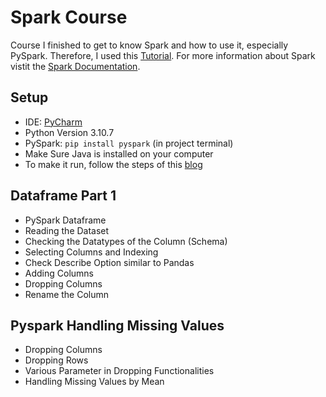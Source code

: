 # Spark Course #

Course I finished to get to know Spark and how to use it, especially PySpark. Therefore, I used this [Tutorial](https://www.youtube.com/watch?v=_C8kWso4ne4). For more information about Spark vistit the [Spark Documentation](https://spark.apache.org/).

## Setup ##
- IDE: [PyCharm](https://www.jetbrains.com/de-de/pycharm/)
- Python Version 3.10.7
- PySpark: `pip install pyspark` (in project terminal)
- Make Sure Java is installed on your computer
- To make it run, follow the steps of this [blog](https://towardsdatascience.com/installing-apache-pyspark-on-windows-10-f5f0c506bea1)

## Dataframe Part 1 ##
- PySpark Dataframe
- Reading the Dataset
- Checking the Datatypes of the Column (Schema)
- Selecting Columns and Indexing
- Check Describe Option similar to Pandas
- Adding Columns
- Dropping Columns
- Rename the Column

## Pyspark Handling Missing Values ##
- Dropping Columns
- Dropping Rows
- Various Parameter in Dropping Functionalities
- Handling Missing Values by Mean
